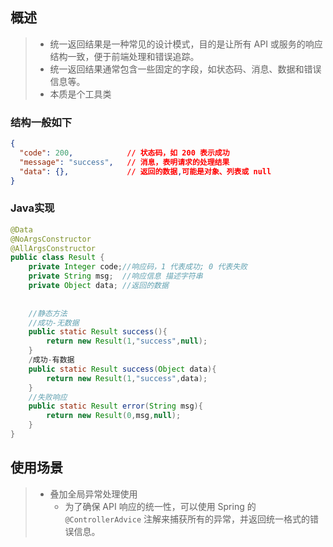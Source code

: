 ## 概述

> - 统一返回结果是一种常见的设计模式，目的是让所有 API 或服务的响应结构一致，便于前端处理和错误追踪。
> - 统一返回结果通常包含一些固定的字段，如状态码、消息、数据和错误信息等。
> - 本质是个工具类

### 结构一般如下

```json
{
  "code": 200,            // 状态码，如 200 表示成功
  "message": "success",   // 消息，表明请求的处理结果
  "data": {},             // 返回的数据,可能是对象、列表或 null
}
```



### Java实现

```java
@Data
@NoArgsConstructor
@AllArgsConstructor
public class Result {
    private Integer code;//响应码，1 代表成功; 0 代表失败
    private String msg;  //响应信息 描述字符串
    private Object data; //返回的数据
	
    
    //静态方法
    //成功-无数据
    public static Result success(){
        return new Result(1,"success",null);
    }
    /成功-有数据
    public static Result success(Object data){
        return new Result(1,"success",data);
    }
    //失败响应
    public static Result error(String msg){
        return new Result(0,msg,null);
    }
}

```



## 使用场景

> - 叠加全局异常处理使用
>   - 为了确保 API 响应的统一性，可以使用 Spring 的 `@ControllerAdvice` 注解来捕获所有的异常，并返回统一格式的错误信息。
